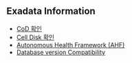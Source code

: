 ## Exadata Information
* [CoD 확인](cod.md)
* [Cell Disk  확인](disk.md)
* [Autonomous Health Framework (AHF)](exachk_ora_chk.md)
* [Database version Compatibility](sw_version.md)
